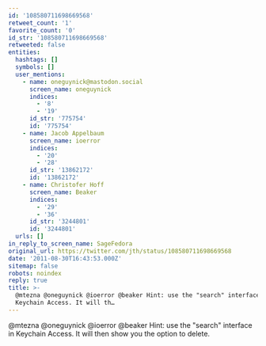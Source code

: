 ```yaml
---
id: '108580711698669568'
retweet_count: '1'
favorite_count: '0'
id_str: '108580711698669568'
retweeted: false
entities:
  hashtags: []
  symbols: []
  user_mentions:
    - name: oneguynick@mastodon.social
      screen_name: oneguynick
      indices:
        - '8'
        - '19'
      id_str: '775754'
      id: '775754'
    - name: Jacob Appelbaum
      screen_name: ioerror
      indices:
        - '20'
        - '28'
      id_str: '13862172'
      id: '13862172'
    - name: Christofer Hoff
      screen_name: Beaker
      indices:
        - '29'
        - '36'
      id_str: '3244801'
      id: '3244801'
  urls: []
in_reply_to_screen_name: SageFedora
original_url: https://twitter.com/jth/status/108580711698669568
date: '2011-08-30T16:43:53.000Z'
sitemap: false
robots: noindex
reply: true
title: >-
  @mtezna @oneguynick @ioerror @beaker Hint: use the "search" interface in
  Keychain Access. It will th…
---
```


@mtezna @oneguynick @ioerror @beaker Hint: use the "search" interface in Keychain Access. It will then show you the option to delete.